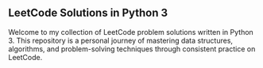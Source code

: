 ## LeetCode Solutions in Python 3
Welcome to my collection of LeetCode problem solutions written in Python 3. This repository is a personal journey of mastering data structures, algorithms, and problem-solving techniques through consistent practice on LeetCode.
